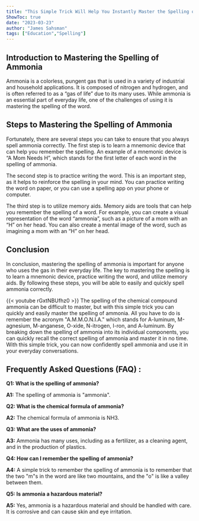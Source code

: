 ```yaml
---
title: "This Simple Trick Will Help You Instantly Master the Spelling of Ammonia!"
ShowToc: true 
date: "2023-03-23"
author: "James Sahsman" 
tags: ["Education","Spelling"]
---
```

## Introduction to Mastering the Spelling of Ammonia

Ammonia is a colorless, pungent gas that is used in a variety of industrial and household applications. It is composed of nitrogen and hydrogen, and is often referred to as a “gas of life” due to its many uses. While ammonia is an essential part of everyday life, one of the challenges of using it is mastering the spelling of the word.

## Steps to Mastering the Spelling of Ammonia

Fortunately, there are several steps you can take to ensure that you always spell ammonia correctly. The first step is to learn a mnemonic device that can help you remember the spelling. An example of a mnemonic device is “A Mom Needs H”, which stands for the first letter of each word in the spelling of ammonia.

The second step is to practice writing the word. This is an important step, as it helps to reinforce the spelling in your mind. You can practice writing the word on paper, or you can use a spelling app on your phone or computer.

The third step is to utilize memory aids. Memory aids are tools that can help you remember the spelling of a word. For example, you can create a visual representation of the word “ammonia”, such as a picture of a mom with an “H” on her head. You can also create a mental image of the word, such as imagining a mom with an “H” on her head.

## Conclusion

In conclusion, mastering the spelling of ammonia is important for anyone who uses the gas in their everyday life. The key to mastering the spelling is to learn a mnemonic device, practice writing the word, and utilize memory aids. By following these steps, you will be able to easily and quickly spell ammonia correctly.

{{< youtube rGxtNBUfhz0 >}} 
The spelling of the chemical compound ammonia can be difficult to master, but with this simple trick you can quickly and easily master the spelling of ammonia. All you have to do is remember the acronym "A.M.M.O.N.I.A." which stands for A-luminum, M-agnesium, M-anganese, O-xide, N-itrogen, I-ron, and A-luminum. By breaking down the spelling of ammonia into its individual components, you can quickly recall the correct spelling of ammonia and master it in no time. With this simple trick, you can now confidently spell ammonia and use it in your everyday conversations.

## Frequently Asked Questions (FAQ) :
**Q1: What is the spelling of ammonia?**

**A1:** The spelling of ammonia is "ammonia".

**Q2: What is the chemical formula of ammonia?**

**A2:** The chemical formula of ammonia is NH3.

**Q3: What are the uses of ammonia?**

**A3:** Ammonia has many uses, including as a fertilizer, as a cleaning agent, and in the production of plastics.

**Q4: How can I remember the spelling of ammonia?**

**A4:** A simple trick to remember the spelling of ammonia is to remember that the two "m"s in the word are like two mountains, and the "o" is like a valley between them.

**Q5: Is ammonia a hazardous material?**

**A5:** Yes, ammonia is a hazardous material and should be handled with care. It is corrosive and can cause skin and eye irritation.





